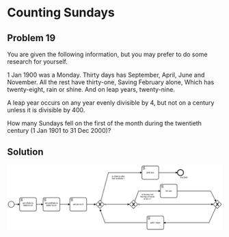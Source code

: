 # Counting Sundays

## Problem 19

You are given the following information, but you may prefer to do some research for yourself.

1 Jan 1900 was a Monday.
Thirty days has September,
April, June and November.
All the rest have thirty-one,
Saving February alone,
Which has twenty-eight, rain or shine.
And on leap years, twenty-nine.

A leap year occurs on any year evenly divisible by 4, but not on a century unless it is divisible by 400.


How many Sundays fell on the first of the month during the twentieth century (1 Jan 1901 to 31 Dec 2000)?


## Solution
![Kiku](src/site/diagram_euler_19_1.png)


